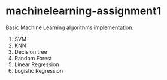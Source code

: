 # machinelearning-assignment1
Basic Machine Learning algorithms implementation. 
1. SVM 
2. KNN
3. Decision tree
4. Random Forest 
5. Linear Regression 
6. Logistic Regression

